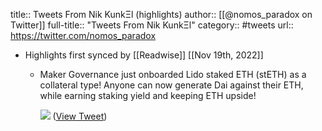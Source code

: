 title:: Tweets From Nik KunkΞl (highlights)
author:: [[@nomos_paradox on Twitter]]
full-title:: "Tweets From Nik KunkΞl"
category:: #tweets
url:: https://twitter.com/nomos_paradox

- Highlights first synced by [[Readwise]] [[Nov 19th, 2022]]
	- Maker Governance just onboarded Lido staked ETH (stETH) as a collateral type! Anyone can now generate Dai against their ETH, while earning staking yield and keeping ETH upside! 
	  
	  ![](https://pbs.twimg.com/media/FCzo6M0VUAAQEpc.jpg) ([View Tweet](https://twitter.com/nomos_paradox/status/1453793036865982464))
